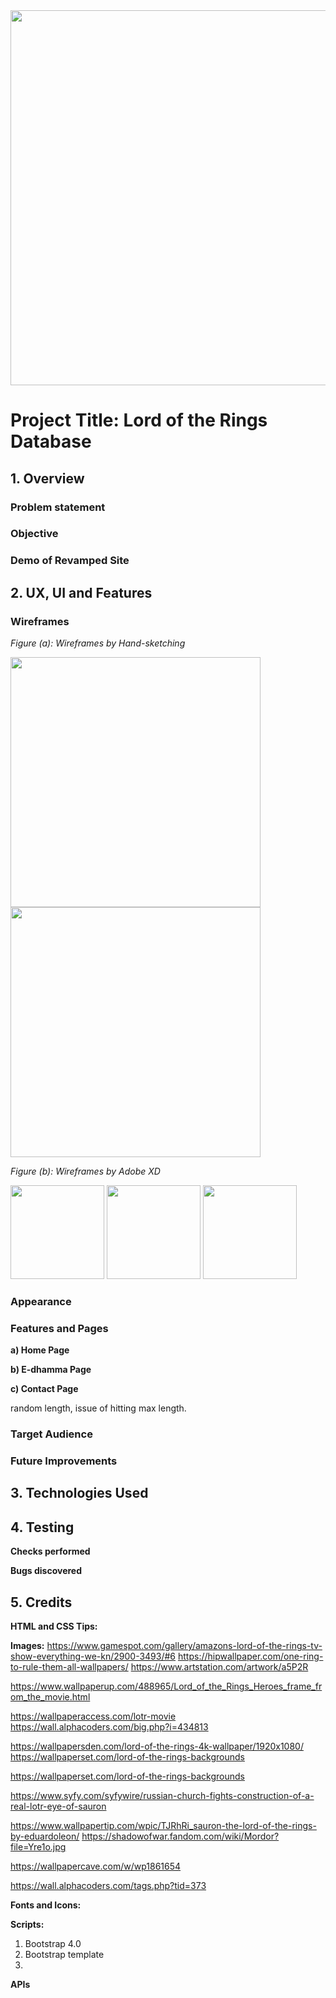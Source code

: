 <img src="images/#.png" width="600" style="margin: 0;">

# Project Title: Lord of the Rings Database

## 1. Overview


### Problem statement

### Objective

### Demo of Revamped Site

## 2. UX, UI and Features

### Wireframes

*Figure (a): Wireframes by Hand-sketching*

<img src="images/wf-sketch1.jpeg" width="400" style="margin: 0;"> <img src="images/wf-sketch2.jpeg" width="400" style="margin: 0;">

*Figure (b): Wireframes by Adobe XD*

<img src="images/xd1.png" width="150" style="margin: 0;"> <img src="images/xd2.png" width="150" style="margin: 0;"> <img src="images/xd3.png" width="150" style="margin: 0;">

### Appearance

### Features and Pages

__a) Home Page__

__b) E-dhamma Page__

__c) Contact Page__

random length, issue of hitting max length.

### Target Audience

### Future Improvements

## 3. Technologies Used

## 4. Testing


__Checks performed__

__Bugs discovered__

## 5. Credits

__HTML and CSS Tips:__

__Images:__
https://www.gamespot.com/gallery/amazons-lord-of-the-rings-tv-show-everything-we-kn/2900-3493/#6
https://hipwallpaper.com/one-ring-to-rule-them-all-wallpapers/
https://www.artstation.com/artwork/a5P2R

https://www.wallpaperup.com/488965/Lord_of_the_Rings_Heroes_frame_from_the_movie.html

https://wallpaperaccess.com/lotr-movie
https://wall.alphacoders.com/big.php?i=434813

https://wallpapersden.com/lord-of-the-rings-4k-wallpaper/1920x1080/
https://wallpaperset.com/lord-of-the-rings-backgrounds

https://wallpaperset.com/lord-of-the-rings-backgrounds

https://www.syfy.com/syfywire/russian-church-fights-construction-of-a-real-lotr-eye-of-sauron

https://www.wallpapertip.com/wpic/TJRhRi_sauron-the-lord-of-the-rings-by-eduardoleon/
https://shadowofwar.fandom.com/wiki/Mordor?file=Yre1o.jpg

https://wallpapercave.com/w/wp1861654

https://wall.alphacoders.com/tags.php?tid=373


__Fonts and Icons:__

__Scripts:__
1. Bootstrap 4.0
2. Bootstrap template
3.

__APIs__
